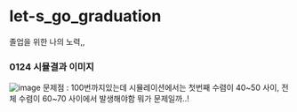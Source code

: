 # let-s_go_graduation
졸업을 위한 나의 노력,,


### 0124 시뮬결과 이미지
![image](https://user-images.githubusercontent.com/84130229/150819872-f112401c-a96d-47a9-93be-f21ff93f141f.png)
   문제점 : 100번까지있는데 시뮬레이션에서는 첫번째 수렴이 40~50 사이, 전체 수렴이  60~70 사이에서 발생해야함 뭐가 문제일까..!
